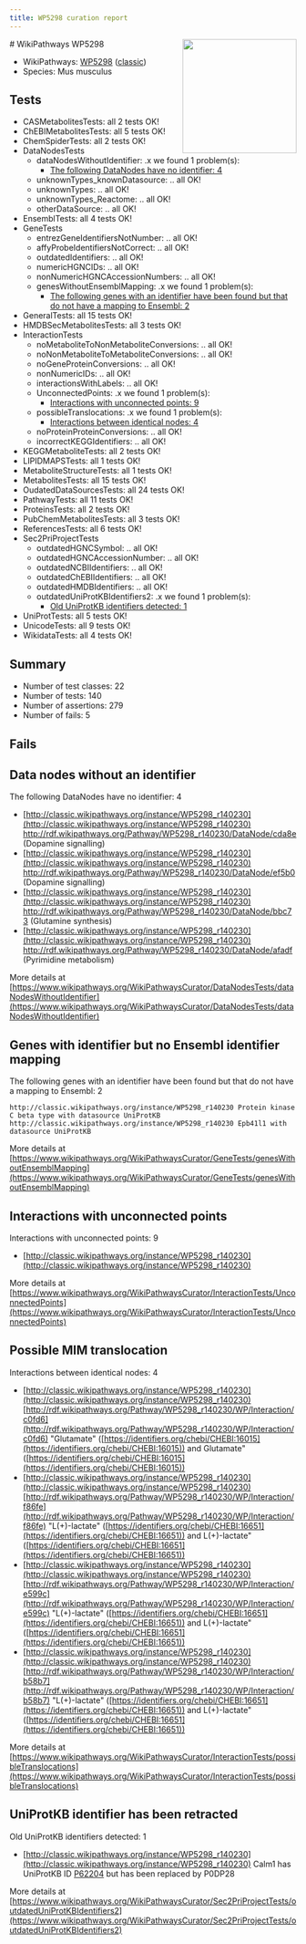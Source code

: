 ```yaml
---
title: WP5298 curation report
---
```


<img style="float: right; width: 200px" src="https://upload.wikimedia.org/wikipedia/commons/thumb/8/83/Wplogo_with_text_500.png/640px-Wplogo_with_text_500.png" />
# WikiPathways WP5298

* WikiPathways: [WP5298](https://wikipathways.org/pathways/WP5298) ([classic](https://classic.wikipathways.org/instance/WP5298))
* Species: Mus musculus
## Tests
* CASMetabolitesTests: all 2 tests OK!
* ChEBIMetabolitesTests: all 5 tests OK!
* ChemSpiderTests: all 2 tests OK!
* DataNodesTests
    * dataNodesWithoutIdentifier: .x we found 1 problem(s):
        * [The following DataNodes have no identifier: 4](#d2d32fa3)
    * unknownTypes_knownDatasource: .. all OK!
    * unknownTypes: .. all OK!
    * unknownTypes_Reactome: .. all OK!
    * otherDataSource: .. all OK!
* EnsemblTests: all 4 tests OK!
* GeneTests
    * entrezGeneIdentifiersNotNumber: .. all OK!
    * affyProbeIdentifiersNotCorrect: .. all OK!
    * outdatedIdentifiers: .. all OK!
    * numericHGNCIDs: .. all OK!
    * nonNumericHGNCAccessionNumbers: .. all OK!
    * genesWithoutEnsemblMapping: .x we found 1 problem(s):
        * [The following genes with an identifier have been found but that do not have a mapping to Ensembl: 2](#40286d84)
* GeneralTests: all 15 tests OK!
* HMDBSecMetabolitesTests: all 3 tests OK!
* InteractionTests
    * noMetaboliteToNonMetaboliteConversions: .. all OK!
    * noNonMetaboliteToMetaboliteConversions: .. all OK!
    * noGeneProteinConversions: .. all OK!
    * nonNumericIDs: .. all OK!
    * interactionsWithLabels: .. all OK!
    * UnconnectedPoints: .x we found 1 problem(s):
        * [Interactions with unconnected points: 9](#35a61ae1)
    * possibleTranslocations: .x we found 1 problem(s):
        * [Interactions between identical nodes: 4](#1c118209)
    * noProteinProteinConversions: .. all OK!
    * incorrectKEGGIdentifiers: .. all OK!
* KEGGMetaboliteTests: all 2 tests OK!
* LIPIDMAPSTests: all 1 tests OK!
* MetaboliteStructureTests: all 1 tests OK!
* MetabolitesTests: all 15 tests OK!
* OudatedDataSourcesTests: all 24 tests OK!
* PathwayTests: all 11 tests OK!
* ProteinsTests: all 2 tests OK!
* PubChemMetabolitesTests: all 3 tests OK!
* ReferencesTests: all 6 tests OK!
* Sec2PriProjectTests
    * outdatedHGNCSymbol: .. all OK!
    * outdatedHGNCAccessionNumber: .. all OK!
    * outdatedNCBIIdentifiers: .. all OK!
    * outdatedChEBIIdentifiers: .. all OK!
    * outdatedHMDBIdentifiers: .. all OK!
    * outdatedUniProtKBIdentifiers2: .x we found 1 problem(s):
        * [Old UniProtKB identifiers detected: 1](#8da302c8)
* UniProtTests: all 5 tests OK!
* UnicodeTests: all 9 tests OK!
* WikidataTests: all 4 tests OK!


## Summary

* Number of test classes: 22
* Number of tests: 140
* Number of assertions: 279
* Number of fails: 5

## Fails

<a name="d2d32fa3" />

## Data nodes without an identifier

The following DataNodes have no identifier: 4

* [http://classic.wikipathways.org/instance/WP5298_r140230](http://classic.wikipathways.org/instance/WP5298_r140230) http://rdf.wikipathways.org/Pathway/WP5298_r140230/DataNode/cda8e (Dopamine
signalling)
* [http://classic.wikipathways.org/instance/WP5298_r140230](http://classic.wikipathways.org/instance/WP5298_r140230) http://rdf.wikipathways.org/Pathway/WP5298_r140230/DataNode/ef5b0 (Dopamine
signalling)
* [http://classic.wikipathways.org/instance/WP5298_r140230](http://classic.wikipathways.org/instance/WP5298_r140230) http://rdf.wikipathways.org/Pathway/WP5298_r140230/DataNode/bbc73 (Glutamine synthesis)
* [http://classic.wikipathways.org/instance/WP5298_r140230](http://classic.wikipathways.org/instance/WP5298_r140230) http://rdf.wikipathways.org/Pathway/WP5298_r140230/DataNode/afadf (Pyrimidine
metabolism)


More details at [https://www.wikipathways.org/WikiPathwaysCurator/DataNodesTests/dataNodesWithoutIdentifier](https://www.wikipathways.org/WikiPathwaysCurator/DataNodesTests/dataNodesWithoutIdentifier)

<a name="40286d84" />

## Genes with identifier but no Ensembl identifier mapping

The following genes with an identifier have been found but that do not have a mapping to Ensembl: 2
```
http://classic.wikipathways.org/instance/WP5298_r140230 Protein kinase C beta type with datasource UniProtKB
http://classic.wikipathways.org/instance/WP5298_r140230 Epb41l1 with datasource UniProtKB
```

More details at [https://www.wikipathways.org/WikiPathwaysCurator/GeneTests/genesWithoutEnsemblMapping](https://www.wikipathways.org/WikiPathwaysCurator/GeneTests/genesWithoutEnsemblMapping)

<a name="35a61ae1" />

## Interactions with unconnected points

Interactions with unconnected points: 9

* [http://classic.wikipathways.org/instance/WP5298_r140230](http://classic.wikipathways.org/instance/WP5298_r140230)


More details at [https://www.wikipathways.org/WikiPathwaysCurator/InteractionTests/UnconnectedPoints](https://www.wikipathways.org/WikiPathwaysCurator/InteractionTests/UnconnectedPoints)

<a name="1c118209" />

## Possible MIM translocation

Interactions between identical nodes: 4

* [http://classic.wikipathways.org/instance/WP5298_r140230](http://classic.wikipathways.org/instance/WP5298_r140230) [http://rdf.wikipathways.org/Pathway/WP5298_r140230/WP/Interaction/c0fd6](http://rdf.wikipathways.org/Pathway/WP5298_r140230/WP/Interaction/c0fd6) "Glutamate" ([https://identifiers.org/chebi/CHEBI:16015](https://identifiers.org/chebi/CHEBI:16015)) and 
Glutamate" ([https://identifiers.org/chebi/CHEBI:16015](https://identifiers.org/chebi/CHEBI:16015))
* [http://classic.wikipathways.org/instance/WP5298_r140230](http://classic.wikipathways.org/instance/WP5298_r140230) [http://rdf.wikipathways.org/Pathway/WP5298_r140230/WP/Interaction/f86fe](http://rdf.wikipathways.org/Pathway/WP5298_r140230/WP/Interaction/f86fe) "L(+)-lactate" ([https://identifiers.org/chebi/CHEBI:16651](https://identifiers.org/chebi/CHEBI:16651)) and 
L(+)-lactate" ([https://identifiers.org/chebi/CHEBI:16651](https://identifiers.org/chebi/CHEBI:16651))
* [http://classic.wikipathways.org/instance/WP5298_r140230](http://classic.wikipathways.org/instance/WP5298_r140230) [http://rdf.wikipathways.org/Pathway/WP5298_r140230/WP/Interaction/e599c](http://rdf.wikipathways.org/Pathway/WP5298_r140230/WP/Interaction/e599c) "L(+)-lactate" ([https://identifiers.org/chebi/CHEBI:16651](https://identifiers.org/chebi/CHEBI:16651)) and 
L(+)-lactate" ([https://identifiers.org/chebi/CHEBI:16651](https://identifiers.org/chebi/CHEBI:16651))
* [http://classic.wikipathways.org/instance/WP5298_r140230](http://classic.wikipathways.org/instance/WP5298_r140230) [http://rdf.wikipathways.org/Pathway/WP5298_r140230/WP/Interaction/b58b7](http://rdf.wikipathways.org/Pathway/WP5298_r140230/WP/Interaction/b58b7) "L(+)-lactate" ([https://identifiers.org/chebi/CHEBI:16651](https://identifiers.org/chebi/CHEBI:16651)) and 
L(+)-lactate" ([https://identifiers.org/chebi/CHEBI:16651](https://identifiers.org/chebi/CHEBI:16651))


More details at [https://www.wikipathways.org/WikiPathwaysCurator/InteractionTests/possibleTranslocations](https://www.wikipathways.org/WikiPathwaysCurator/InteractionTests/possibleTranslocations)

<a name="8da302c8" />

## UniProtKB identifier has been retracted

Old UniProtKB identifiers detected: 1

* [http://classic.wikipathways.org/instance/WP5298_r140230](http://classic.wikipathways.org/instance/WP5298_r140230) Calm1 has UniProtKB ID [P62204](https://bioregistry.io/P62204) but has been replaced by P0DP28


More details at [https://www.wikipathways.org/WikiPathwaysCurator/Sec2PriProjectTests/outdatedUniProtKBIdentifiers2](https://www.wikipathways.org/WikiPathwaysCurator/Sec2PriProjectTests/outdatedUniProtKBIdentifiers2)

